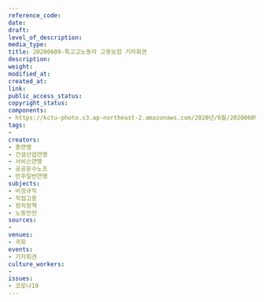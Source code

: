 ```yaml
---
reference_code: 
date: 
draft: 
level_of_description: 
media_type: 
title: 20200609-특고고노동자 고용보험 기자회견
description: 
weight: 
modified_at: 
created_at: 
link: 
public_access_status: 
copyright_status: 
components:
- https://kctu-photo.s3.ap-northeast-2.amazonaws.com/2020년/6월/20200609-특고고노동자+고용보험+기자회견/_5D_0406.jpg
tags:
- 
creators:
- 총연맹
- 건설산업연맹
- 서비스연맹
- 공공운수노조
- 민주일반연맹
subjects:
- 비정규직
- 직접고용
- 정치정책
- 노동안전
sources:
- 
venues:
- 국회
events:
- 기자회견
culture_workers:
- 
issues:
- 코로나19
---
```

